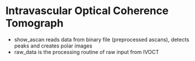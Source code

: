 # Intravascular Optical Coherence Tomograph
- show_ascan reads data from binary file (preprocessed ascans), detects peaks and creates polar images
- raw_data is the processing routine of raw input from IVOCT